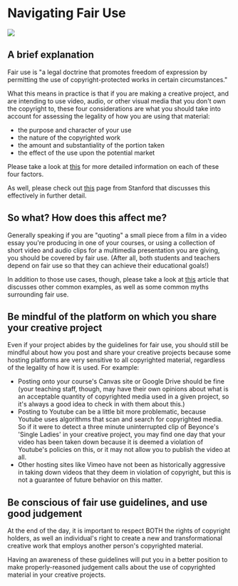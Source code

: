 # Navigating Fair Use

![](https://image.shutterstock.com/image-vector/fair-use-word-cloud-concept-260nw-1409782694.jpg)

## A brief explanation

Fair use is "a legal doctrine that promotes freedom of expression by permitting the use of copyright-protected works in certain circumstances."

What this means in practice is that if you are making a creative project, and are intending to use video, audio, or other visual media that you don't own the copyright to, these four considerations are what you should take into account for assessing the legality of how you are using that material:

* the purpose and character of your use
* the nature of the copyrighted work
* the amount and substantiality of the portion taken
* the effect of the use upon the potential market

Please take a look at [this](https://www.copyright.gov/fair-use/more-info.html) for more detailed information on each of these four factors.

As well, please check out [this](https://fairuse.stanford.edu/overview/fair-use/four-factors/) page from Stanford that discusses this effectively in further detail.

## So what? How does this affect me?

Generally speaking if you are "quoting" a small piece from a film in a video essay you're producing in one of your courses, or using a collection of short video and audio clips for a multimedia presentation you are giving, you should be covered by fair use. (After all, both students and teachers depend on fair use so that they can achieve their educational goals!)

In addition to those use cases, though, please take a look at [this](https://ohiostate.pressbooks.pub/choosingsources/chapter/common-examples-of-fair-use/) article that discusses other common examples, as well as some common myths surrounding fair use.

## Be mindful of the platform on which you share your creative project

Even if your project abides by the guidelines for fair use, you should still be mindful about how you post and share your creative projects because some hosting platforms are very sensitive to all copyrighted material, regardless of the legality of how it is used. For example:

  * Posting onto your course's Canvas site or Google Drive should be fine (your teaching staff, though, may have their own opinions about what is an acceptable quantity of copyrighted media used in a given project, so it's always a good idea to check in with them about this.)
  * Posting to Youtube can be a little bit more problematic, because Youtube uses algorithms that scan and search for copyrighted media. So if it were to detect a three minute uninterrupted clip of Beyonce's 'Single Ladies' in your creative project, you may find one day that your video has been taken down because it is deemed a violation of Youtube's policies on this, or it may not allow you to publish the video at all.
  * Other hosting sites like Vimeo have not been as historically aggressive in taking down videos that they deem in violation of copyright, but this is not a guarantee of future behavior on this matter.

## Be conscious of fair use guidelines, and use good judgement
At the end of the day, it is important to respect BOTH the rights of copyright holders, as well an individual's right to create a new and transformational creative work that employs another person's copyrighted material.

Having an awareness of these guidelines will put you in a better position to make properly-reasoned judgement calls about the use of copyrighted material in your creative projects.
